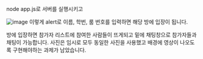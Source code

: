 node app.js로 서버를 실행시키고

![image](https://user-images.githubusercontent.com/49871871/117598703-4d42fd00-b183-11eb-80a8-782bcc0665e5.png)
이렇게 alert로 이름, 학번, 룸 번호를 입력하면 해당 방에 입장이 됩니다.

방에 입장하면 참가자 리스트에 참여한 사람들이 뜨게되고 밑에 채팅창으로 참가자들과 채팅이 가능합니다.
사진은 임시로 모두 동일한 사진을 사용했고 배경에 영상이 나오도록 구현해야하는 과제가 남았습니다.
